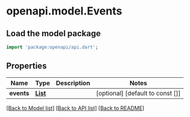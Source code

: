 # openapi.model.Events

## Load the model package
```dart
import 'package:openapi/api.dart';
```

## Properties
Name | Type | Description | Notes
------------ | ------------- | ------------- | -------------
**events** | [**List<Event>**](Event.md) |  | [optional] [default to const []]

[[Back to Model list]](../README.md#documentation-for-models) [[Back to API list]](../README.md#documentation-for-api-endpoints) [[Back to README]](../README.md)


